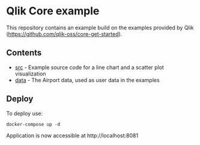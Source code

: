 # Qlik Core example

This repository contains an example build on the examples provided by Qlik (https://github.com/qlik-oss/core-get-started).

## Contents

- [src](./src/) - Example source code for a line chart and a scatter plot visualization
- [data](./data) - The Airport data, used as user data in the examples

## Deploy

To deploy use:

```
docker-compose up -d
```

Application is now accessible at http://localhost:8081
